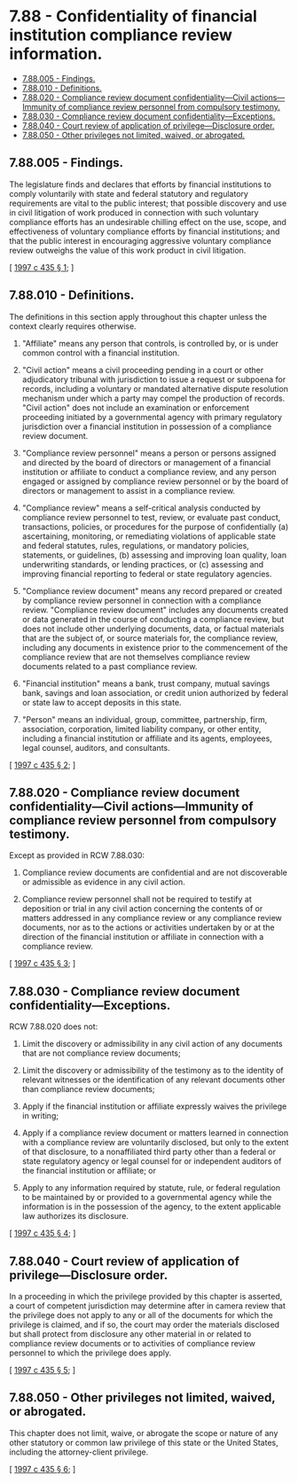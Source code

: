 # 7.88 - Confidentiality of financial institution compliance review information.
* [7.88.005 - Findings.](#788005---findings)
* [7.88.010 - Definitions.](#788010---definitions)
* [7.88.020 - Compliance review document confidentiality—Civil actions—Immunity of compliance review personnel from compulsory testimony.](#788020---compliance-review-document-confidentialitycivil-actionsimmunity-of-compliance-review-personnel-from-compulsory-testimony)
* [7.88.030 - Compliance review document confidentiality—Exceptions.](#788030---compliance-review-document-confidentialityexceptions)
* [7.88.040 - Court review of application of privilege—Disclosure order.](#788040---court-review-of-application-of-privilegedisclosure-order)
* [7.88.050 - Other privileges not limited, waived, or abrogated.](#788050---other-privileges-not-limited-waived-or-abrogated)
## 7.88.005 - Findings.
The legislature finds and declares that efforts by financial institutions to comply voluntarily with state and federal statutory and regulatory requirements are vital to the public interest; that possible discovery and use in civil litigation of work produced in connection with such voluntary compliance efforts has an undesirable chilling effect on the use, scope, and effectiveness of voluntary compliance efforts by financial institutions; and that the public interest in encouraging aggressive voluntary compliance review outweighs the value of this work product in civil litigation.

\[ [1997 c 435 § 1](https://lawfilesext.leg.wa.gov/biennium/1997-98/Pdf/Bills/Session%20Laws/House/1819.SL.pdf?cite=1997%20c%20435%20§%201); \]

## 7.88.010 - Definitions.
The definitions in this section apply throughout this chapter unless the context clearly requires otherwise.

1. "Affiliate" means any person that controls, is controlled by, or is under common control with a financial institution.

2. "Civil action" means a civil proceeding pending in a court or other adjudicatory tribunal with jurisdiction to issue a request or subpoena for records, including a voluntary or mandated alternative dispute resolution mechanism under which a party may compel the production of records. "Civil action" does not include an examination or enforcement proceeding initiated by a governmental agency with primary regulatory jurisdiction over a financial institution in possession of a compliance review document.

3. "Compliance review personnel" means a person or persons assigned and directed by the board of directors or management of a financial institution or affiliate to conduct a compliance review, and any person engaged or assigned by compliance review personnel or by the board of directors or management to assist in a compliance review.

4. "Compliance review" means a self-critical analysis conducted by compliance review personnel to test, review, or evaluate past conduct, transactions, policies, or procedures for the purpose of confidentially (a) ascertaining, monitoring, or remediating violations of applicable state and federal statutes, rules, regulations, or mandatory policies, statements, or guidelines, (b) assessing and improving loan quality, loan underwriting standards, or lending practices, or (c) assessing and improving financial reporting to federal or state regulatory agencies.

5. "Compliance review document" means any record prepared or created by compliance review personnel in connection with a compliance review. "Compliance review document" includes any documents created or data generated in the course of conducting a compliance review, but does not include other underlying documents, data, or factual materials that are the subject of, or source materials for, the compliance review, including any documents in existence prior to the commencement of the compliance review that are not themselves compliance review documents related to a past compliance review.

6. "Financial institution" means a bank, trust company, mutual savings bank, savings and loan association, or credit union authorized by federal or state law to accept deposits in this state.

7. "Person" means an individual, group, committee, partnership, firm, association, corporation, limited liability company, or other entity, including a financial institution or affiliate and its agents, employees, legal counsel, auditors, and consultants.

\[ [1997 c 435 § 2](https://lawfilesext.leg.wa.gov/biennium/1997-98/Pdf/Bills/Session%20Laws/House/1819.SL.pdf?cite=1997%20c%20435%20§%202); \]

## 7.88.020 - Compliance review document confidentiality—Civil actions—Immunity of compliance review personnel from compulsory testimony.
Except as provided in RCW 7.88.030:

1. Compliance review documents are confidential and are not discoverable or admissible as evidence in any civil action.

2. Compliance review personnel shall not be required to testify at deposition or trial in any civil action concerning the contents of or matters addressed in any compliance review or any compliance review documents, nor as to the actions or activities undertaken by or at the direction of the financial institution or affiliate in connection with a compliance review.

\[ [1997 c 435 § 3](https://lawfilesext.leg.wa.gov/biennium/1997-98/Pdf/Bills/Session%20Laws/House/1819.SL.pdf?cite=1997%20c%20435%20§%203); \]

## 7.88.030 - Compliance review document confidentiality—Exceptions.
RCW 7.88.020 does not:

1. Limit the discovery or admissibility in any civil action of any documents that are not compliance review documents;

2. Limit the discovery or admissibility of the testimony as to the identity of relevant witnesses or the identification of any relevant documents other than compliance review documents;

3. Apply if the financial institution or affiliate expressly waives the privilege in writing;

4. Apply if a compliance review document or matters learned in connection with a compliance review are voluntarily disclosed, but only to the extent of that disclosure, to a nonaffiliated third party other than a federal or state regulatory agency or legal counsel for or independent auditors of the financial institution or affiliate; or

5. Apply to any information required by statute, rule, or federal regulation to be maintained by or provided to a governmental agency while the information is in the possession of the agency, to the extent applicable law authorizes its disclosure.

\[ [1997 c 435 § 4](https://lawfilesext.leg.wa.gov/biennium/1997-98/Pdf/Bills/Session%20Laws/House/1819.SL.pdf?cite=1997%20c%20435%20§%204); \]

## 7.88.040 - Court review of application of privilege—Disclosure order.
In a proceeding in which the privilege provided by this chapter is asserted, a court of competent jurisdiction may determine after in camera review that the privilege does not apply to any or all of the documents for which the privilege is claimed, and if so, the court may order the materials disclosed but shall protect from disclosure any other material in or related to compliance review documents or to activities of compliance review personnel to which the privilege does apply.

\[ [1997 c 435 § 5](https://lawfilesext.leg.wa.gov/biennium/1997-98/Pdf/Bills/Session%20Laws/House/1819.SL.pdf?cite=1997%20c%20435%20§%205); \]

## 7.88.050 - Other privileges not limited, waived, or abrogated.
This chapter does not limit, waive, or abrogate the scope or nature of any other statutory or common law privilege of this state or the United States, including the attorney-client privilege.

\[ [1997 c 435 § 6](https://lawfilesext.leg.wa.gov/biennium/1997-98/Pdf/Bills/Session%20Laws/House/1819.SL.pdf?cite=1997%20c%20435%20§%206); \]

